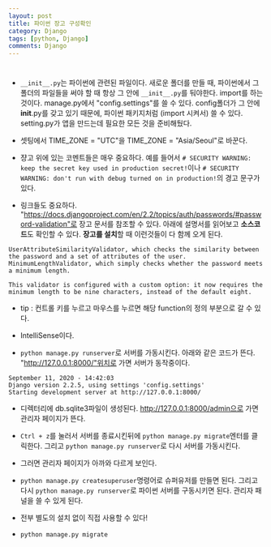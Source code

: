 ```yaml
---
layout: post
title: 파이썬 장고 구성확인
category: Django
tags: [python, Django]
comments: Django
---
```


# 

- `__init__.py`는 파이썬에 관련된 파일이다. 새로운 폴더를 만들 때, 파이썬에서 그 폴더의 파일들을 써야 할 때 항상 그 안에 `__init__.py`를 둬야한다. import를 하는 것이다. manage.py에서 "config.settings"를 쓸 수 있다. config폴더가 그 안에 __init__.py를 갖고 있기 때문에, 파이썬 패키지처럼 (import 시켜서) 쓸 수 있다. setting.py가 앱을 만드는데 필요한 모든 것을 준비해뒀다.

- 셋팅에서 TIME_ZONE = "UTC"을  TIME_ZONE = "Asia/Seoul"로 바꾼다.

- 쟝고 위에 있는 코멘트들은 매우 중요하다. 예를 들어서 `# SECURITY WARNING: keep the secret key used in production secret!`이나 `# SECURITY WARNING: don't run with debug turned on in production!`의 경고 문구가 있다.

- 링크들도 중요하다. "https://docs.djangoproject.com/en/2.2/topics/auth/passwords/#password-validation"로 장고 문서를 참조할 수 있다. 아래에 설명서를 읽어보고 **소스코드**도 확인할 수 있다. **장고를 설치**할 때 이런것들이 다 함께 오게 된다.

```
UserAttributeSimilarityValidator, which checks the similarity between the password and a set of attributes of the user.
MinimumLengthValidator, which simply checks whether the password meets a minimum length.

This validator is configured with a custom option: it now requires the minimum length to be nine characters, instead of the default eight.
```

- tip : 컨트롤 키를 누르고 마우스를 누르면 해당 function의 정의 부분으로 갈 수 있다.

- IntelliSense이다.

- `python manage.py runserver`로 서버를 가동시킨다. 아래와 같은 코드가 뜬다. "http://127.0.0.1:8000/"위치로 가면 서버가 동작중이다.

```
September 11, 2020 - 14:42:03
Django version 2.2.5, using settings 'config.settings'
Starting development server at http://127.0.0.1:8000/
```

- 디렉터리에 db.sqlite3파일이 생성된다. http://127.0.0.1:8000/admin으로 가면 관리자 페이지가 뜬다. 

- `Ctrl + z`를 눌러서 서버를 종료시킨뒤에 `python manage.py migrate`엔터를 클릭한다. 그리고 `python manage.py runserver`로 다시 서버를 가동시킨다.

- 그러면 관리자 페이지가 아까와 다르게 보인다.

- `python manage.py createsuperuser`명령어로 슈퍼유저를 만들면 된다. 그리고 다시 `python manage.py runserver`로 파이썬 서버를 구동시키면 된다. 관리자 패널을 쓸 수 있게 된다.

- 전부 별도의 설치 없이 직접 사용할 수 있다!

- `python manage.py migrate`